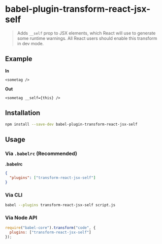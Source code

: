 # babel-plugin-transform-react-jsx-self

> Adds `__self` prop to JSX elements, which React will use to generate some runtime warnings.  All React users should enable this transform in dev mode.

## Example

**In**

```
<sometag />
```

**Out**

```
<sometag __self={this} />
```

## Installation

```sh
npm install --save-dev babel-plugin-transform-react-jsx-self
```

## Usage

### Via `.babelrc` (Recommended)

**.babelrc**

```json
{
  "plugins": ["transform-react-jsx-self"]
}
```

### Via CLI

```sh
babel --plugins transform-react-jsx-self script.js
```

### Via Node API

```javascript
require("babel-core").transform("code", {
  plugins: ["transform-react-jsx-self"]
});
```
